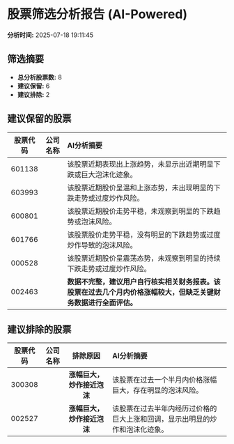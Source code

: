 # 股票筛选分析报告 (AI-Powered)

**分析时间:** 2025-07-18 19:11:45

## 筛选摘要

- **总分析股票数:** 8
- **建议保留:** 6
- **建议排除:** 2

## 建议保留的股票

| 股票代码 | 公司名称 | AI分析摘要 |
|:---:|:---:|:---|
| 601138 |  | 该股票近期表现出上涨趋势，未显示出近期明显下跌或巨大泡沫化迹象。 |
| 603993 |  | 该股票近期股价呈温和上涨态势，未出现明显的下跌走势或过度炒作风险。 |
| 600801 |  | 该股票近期股价走势平稳，未观察到明显的下跌趋势或泡沫风险。 |
| 601766 |  | 该股票股价走势平稳，没有明显的下跌趋势或过度炒作导致的泡沫风险。 |
| 000528 |  | 该股票近期股价呈震荡态势，未观察到明显的持续下跌走势或过度炒作风险。 |
| 002463 |  | **数据不完整，建议用户自行核实相关财务报表。该股票在过去几个月内价格涨幅较大，但缺乏关键财务数据进行全面评估。** |

## 建议排除的股票

| 股票代码 | 公司名称 | 排除原因 | AI分析摘要 |
|:---:|:---:|:---:|:---|
| 300308 |  | **涨幅巨大，炒作接近泡沫** | 该股票在过去一个半月内价格涨幅巨大，存在明显的泡沫风险。 |
| 002527 |  | **涨幅巨大，炒作接近泡沫** | 该股票在过去半年内经历过价格的巨大上涨和回调，显示出明显的炒作和泡沫化迹象。 |
